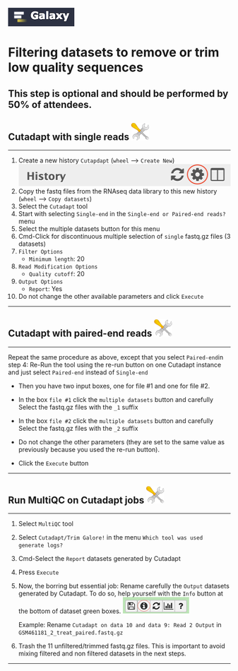 ![](images/galaxylogo.png)

# Filtering datasets to remove or trim low quality sequences

## This step is optional and should be performed by 50% of attendees.

## Cutadapt with single reads ![](images/tool_small.png)

----
1. Create a new history `Cutapdapt` (`wheel` --> `Create New`) ![](images/wheel.png)
2. Copy the fastq files from the RNAseq data library to this new history (`wheel` --> `Copy datasets`)
3. Select the `Cutadapt` tool
4. Start with selecting `Single-end` in the `Single-end or Paired-end reads?` menu
5. Select the multiple datasets button for this menu
6. Cmd-Click for discontinuous multiple selection of `single` fastq.gz files (3 datasets)
7. `Filter Options`
    - `Minimum length`: 20
8. `Read Modification Options`
    - `Quality cutoff`: 20
9. `Output Options`
    - `Report`: Yes
10. Do not change the other available parameters and click `Execute`
----

## Cutadapt with paired-end reads ![](images/tool_small.png)

----
Repeat the same procedure as above, except that you select `Paired-end`in step 4:
Re-Run the tool using the re-run button on one Cutadapt instance and just select `Paired-end`
instead of `Single-end`

- Then you have two input boxes, one for file #1 and one for file #2.

- In the box `file #1` click the `multiple datasets` button and carefully Select
the fastq.gz files with the `_1` suffix

- In the box `file #2` click the `multiple datasets` button and carefully Select
the fastq.gz files with the `_2` suffix

- Do not change the other parameters (they are set to the same value as previously because
you used the re-run button).

- Click the `Execute` button

----

## Run MultiQC on Cutadapt jobs ![](images/tool_small.png)

----
1. Select `MultiQC` tool
2. Select `Cutadapt/Trim Galore!` in the menu `Which tool was used generate logs?`
3. Cmd-Select the `Report` datasets generated by Cutadapt
4. Press `Execute`
5. Now, the borring but essential job: Rename carefully the `Output` datasets generated
by Cutadapt. To do so, help yourself with the `Info` button at the bottom of dataset green
boxes. ![](images/info.png)
    
    Example: Rename `Cutadapt on data 10 and data 9: Read 2 Output` in `GSM461181_2_treat_paired.fastq.gz`
    
6. Trash the 11 unfiltered/trimmed fastq.gz files. This is important to avoid mixing
filtered and non filtered datasets in the next steps.
----


